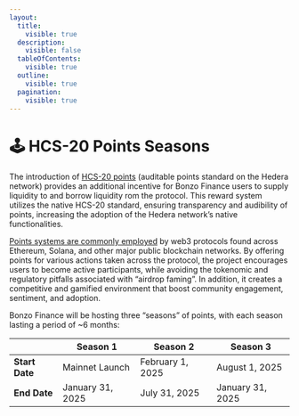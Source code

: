 ```yaml
---
layout:
  title:
    visible: true
  description:
    visible: false
  tableOfContents:
    visible: true
  outline:
    visible: true
  pagination:
    visible: true
---
```


# 🕹️ HCS-20 Points Seasons

The introduction of [HCS-20 points](https://patches-1.gitbook.io/hcs-20-auditable-points) (auditable points standard on the Hedera network) provides an additional incentive for Bonzo Finance users to supply liquidity to and borrow liquidity rom the protocol. This reward system utilizes the native HCS-20 standard, ensuring transparency and audibility of points, increasing the adoption of the Hedera network’s native functionalities.

[Points systems are commonly employed](https://www.theblock.co/learn/274899/what-are-crypto-points) by web3 protocols found across Ethereum, Solana, and other major public blockchain networks. By offering points for various actions taken across the protocol, the project encourages users to become active participants, while avoiding the tokenomic and regulatory pitfalls associated with “airdrop faming”. In addition, it creates a competitive and gamified environment that boost community engagement, sentiment, and adoption.

Bonzo Finance will be hosting three “seasons” of points, with each season lasting a period of \~6 months:

|                | Season 1         | Season 2         | Season 3         |
| -------------- | ---------------- | ---------------- | ---------------- |
| **Start Date** | Mainnet Launch   | February 1, 2025 | August 1, 2025   |
| **End Date**   | January 31, 2025 | July 31, 2025    | January 31, 2025 |
